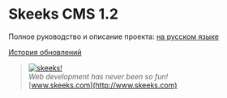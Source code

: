 Skeeks CMS 1.2
================

Полное руководство и описание проекта:
[на русском языке](http://git.skeeks.com/skeeks/cms/blob/master/docs/guide-ru/README.md)

[История обновлений](http://git.skeeks.com/skeeks/cms/blob/master/CHANGELOG.md)


> [![skeeks!](https://gravatar.com/userimage/74431132/13d04d83218593564422770b616e5622.jpg)](http://www.skeeks.com)  
<i>Web development has never been so fun!</i>  
[www.skeeks.com](http://www.skeeks.com)